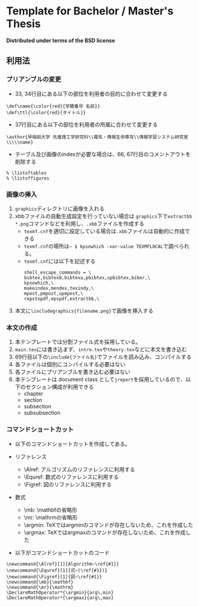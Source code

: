 # Template for Bachelor / Master's Thesis

__Distributed under terms of the BSD license__

## 利用法
### プリアンブルの変更
* 33, 34行目にある以下の部位を利用者の目的に合わせて変更する

```
\def\name{\color{red}{学籍番号 名前}}
\def\ttl{\color{red}{タイトル}}
```

* 37行目にある以下の部位を利用者の所属に合わせて変更する

```
\author{早稲田大学 先進理工学研究科\\電気・情報生命専攻\\情報学習システム研究室\\\\\name}
```

* テーブル及び画像のindexが必要な場合は、66, 67行目のコメントアウトを削除する

```
% \listoftables
% \listoffigures
```

### 画像の挿入
1. `graphics`ディレクトリに画像を入れる
1. xbbファイルの自動生成設定を行っていない場合は
   `graphics`下で`extractbb *.png`コマンドなどを利用し、`.xbb`ファイルを作成する
    - `texmf.cnf`を適切に設定している場合は`.xbb`ファイルは自動的に作成できる
    - `texmf.cnf`の場所は`~ $ kpsewhich -var-value TEXMFLOCAL`で調べられる。
    - `texmf.cnf`には以下を記述する
      ```
      shell_escape_commands = \
      bibtex,bibtex8,bibtexu,pbibtex,upbibtex,biber,\
      kpsewhich,\
      makeindex,mendex,texindy,\
      mpost,pmpost,upmpost,\
      repstopdf,epspdf,extractbb,\
      ```
1. 本文に`\includegraphics{filename.png}`で画像を挿入する

### 本文の作成
1. 本テンプレートでは分割ファイル式を採用している。
1. `main.tex`には書き込まず、`intro.tex`や`theory.tex`などに本文を書き込む
1. 69行目以下の`\include{ファイル名}`でファイルを読み込み、コンパイルする
1. 各ファイルは個別にコンパイルする必要はない
1. 各ファイルにプリアンブルを書き込む必要はない
1. 本テンプレートは document class として`jreport`を採用しているので、以下のセクション構成が利用できる
    - chapter
    - section
    - subsection
    - subsubsection

### コマンドショートカット
* 以下のコマンドショートカットを作成してある。
* リファレンス
    - \Alref: アルゴリズムのリファレンスに利用する
    - \Equref: 数式のリファレンスに利用する
    - \Figref: 図のリファレンスに利用する
* 数式
    - \mb: \mathbfの省略形
    - \mr: \mathrmの省略形
    - \argmin: TeXではargminのコマンドが存在しないため、これを作成した
    - \argmax: TeXではargmaxのコマンドが存在しないため、これを作成した

* 以下がコマンドショートカットのコード

```
\newcommand{\Alref}[1]{Algorithm~\ref{#1}}
\newcommand{\Equref}[1]{式~(\ref{#1})}
\newcommand{\Figref}[1]{図~\ref{#1}}
\newcommand{\mb}{\mathbf}
\newcommand{\mr}{\mathrm}
\DeclareMathOperator*{\argmin}{arg\,min}
\DeclareMathOperator*{\argmax}{arg\,max}
```

